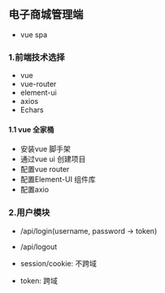 ## 电子商城管理端
* vue spa  

### 1.前端技术选择

* vue  
* vue-router
* element-ui
* axios
* Echars

#### 1.1 vue 全家桶
* 安装vue 脚手架
* 通过vue ui 创建项目
* 配置vue router
* 配置Element-UI 组件库
* 配置axio

### 2.用户模块
* /api/login(username, password -> token)
* /api/logout


* session/cookie: 不跨域
* token: 跨域



